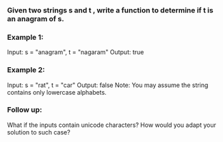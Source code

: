 ### Given two strings s and t , write a function to determine if t is an anagram of s.

### Example 1:

Input: s = "anagram", t = "nagaram"
Output: true

### Example 2:

Input: s = "rat", t = "car"
Output: false
Note:
You may assume the string contains only lowercase alphabets.

### Follow up:
What if the inputs contain unicode characters? How would you adapt your solution to such case?